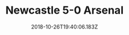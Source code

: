 ---
title: Newcastle 5-0 Arsenal
date: 2018-10-26T19:40:06.183Z
description: Lorem lorem lreom.
url: /game/nufc-5-0-kevins/
actions:
  - action: >-
      ssssssssssssssssssssssssssssss
      ssssssssssssssssssssssssssssssssssssssssssssssssssssssssssssssssssssssssssssssssssssssssssssssssssssssssssssssssssssssss
    artwork: /images/alan-shearer-les-ferdinand-newcastle.jpg
    headline: xxx
  - action: >-
      ssssssssssssssssssssssssssssssssssssssssssssssssssssssssssssssssssssssssssssssssssssssssssssssssssssssssssssssssssssssssssssssssssssssssssssssssssssssssssssssssssssssssssssssssssssssssssssssssssssssssssssssssss
    artwork: /images/alan-shearer-les-ferdinand-newcastle.png
    headline: /game/you-4-0/
---